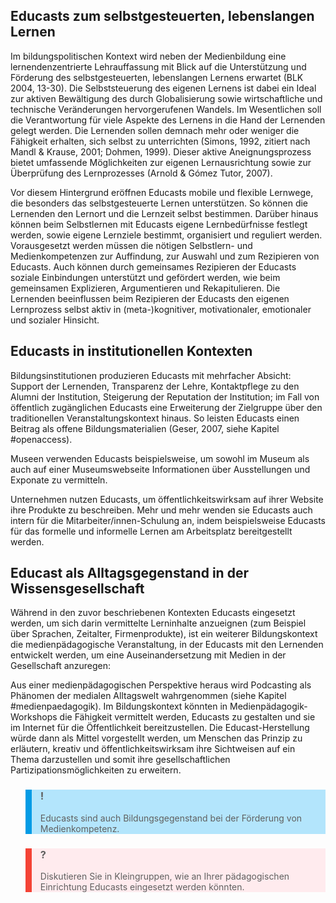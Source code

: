## Educasts zum selbstgesteuerten, lebenslangen Lernen

Im bildungspolitischen Kontext wird neben der Medienbildung eine lernendenzentrierte Lehrauffassung mit Blick auf die Unterstützung und Förderung des selbstgesteuerten, lebenslangen Lernens erwartet (BLK 2004, 13-30). Die Selbststeuerung des eigenen Lernens ist dabei ein Ideal zur aktiven Bewältigung des durch Globalisierung sowie wirtschaftliche und technische Veränderungen hervorgerufenen Wandels. Im Wesentlichen soll die Verantwortung für viele Aspekte des Lernens in die Hand der Lernenden gelegt werden. Die Lernenden sollen demnach mehr oder weniger die Fähigkeit erhalten, sich selbst zu unterrichten (Simons, 1992, zitiert nach Mandl &amp; Krause, 2001; Dohmen, 1999). Dieser aktive Aneignungsprozess bietet umfassende Möglichkeiten zur eigenen Lernausrichtung sowie zur Überprüfung des Lernprozesses (Arnold &amp; Gómez Tutor, 2007).

Vor diesem Hintergrund eröffnen Educasts mobile und flexible Lernwege, die besonders das selbstgesteuerte Lernen unterstützen. So können die Lernenden den Lernort und die Lernzeit selbst bestimmen. Darüber hinaus können beim Selbstlernen mit Educasts eigene Lernbedürfnisse festlegt werden, sowie eigene Lernziele bestimmt, organisiert und reguliert werden. Vorausgesetzt werden müssen die nötigen Selbstlern- und Medienkompetenzen zur Auffindung, zur Auswahl und zum Rezipieren von Educasts. Auch können durch gemeinsames Rezipieren der Educasts soziale Einbindungen unterstützt und gefördert werden, wie beim gemeinsamen Explizieren, Argumentieren und Rekapitulieren. Die Lernenden beeinflussen beim Rezipieren der Educasts den eigenen Lernprozess selbst aktiv in (meta-)kognitiver, motivationaler, emotionaler und sozialer Hinsicht.

## Educasts in institutionellen Kontexten

Bildungsinstitutionen produzieren Educasts mit mehrfacher Absicht: Support der Lernenden, Transparenz der Lehre, Kontaktpflege zu den Alumni der Institution, Steigerung der Reputation der Institution; im Fall von öffentlich zugänglichen Educasts eine Erweiterung der Zielgruppe über den traditionellen Veranstaltungskontext hinaus. So leisten Educasts einen Beitrag als offene Bildungsmaterialien (Geser, 2007, siehe Kapitel #openaccess).

Museen verwenden Educasts beispielsweise, um sowohl im Museum als auch auf einer Museumswebseite Informationen über Ausstellungen und Exponate zu vermitteln.

Unternehmen nutzen Educasts, um öffentlichkeitswirksam auf ihrer Website ihre Produkte zu beschreiben. Mehr und mehr wenden sie Educasts auch intern für die Mitarbeiter/innen-Schulung an, indem beispielsweise Educasts für das formelle und informelle Lernen am Arbeitsplatz bereitgestellt werden.

## Educast als Alltagsgegenstand in der Wissensgesellschaft

Während in den zuvor beschriebenen Kontexten Educasts eingesetzt werden, um sich darin vermittelte Lerninhalte anzueignen (zum Beispiel über Sprachen, Zeitalter, Firmenprodukte), ist ein weiterer Bildungskontext die medienpädagogische Veranstaltung, in der Educasts mit den Lernenden entwickelt werden, um eine Auseinandersetzung mit Medien in der Gesellschaft anzuregen:

Aus einer medienpädagogischen Perspektive heraus wird Podcasting als Phänomen der medialen Alltagswelt wahrgenommen (siehe Kapitel #medienpaedagogik). Im Bildungskontext könnten in Medienpädagogik-Workshops die Fähigkeit vermittelt werden, Educasts zu gestalten und sie im Internet für die Öffentlichkeit bereitzustellen. Die Educast-Herstellung würde dann als Mittel vorgestellt werden, um Menschen das Prinzip zu erläutern, kreativ und öffentlichkeitswirksam ihre Sichtweisen auf ein Thema darzustellen und somit ihre gesellschaftlichen Partizipationsmöglichkeiten zu erweitern.

<blockquote style="background: #B3E5FC; border-left: 10px solid #039BE5">

### !

Educasts sind auch Bildungsgegenstand bei der Förderung von Medienkompetenz.

</blockquote>

<blockquote style="background: #FFEBEE; border-left: 10px solid #F44336">

### ?

Diskutieren Sie in Kleingruppen, wie an Ihrer pädagogischen Einrichtung Educasts eingesetzt werden könnten.

</blockquote>
